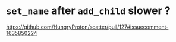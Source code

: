 

# `set_name` after `add_child` slower ?

https://github.com/HungryProton/scatter/pull/127#issuecomment-1635850224

